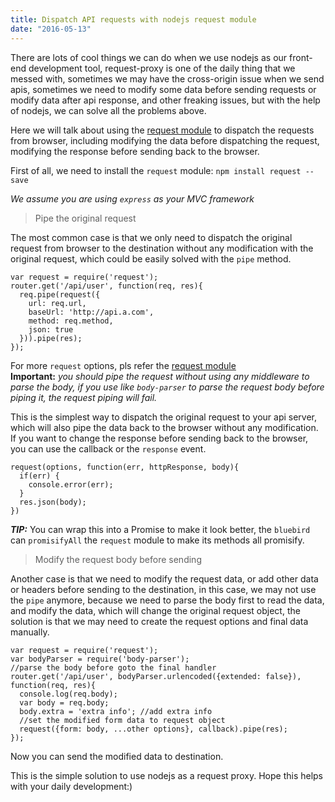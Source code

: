 ```yaml
---
title: Dispatch API requests with nodejs request module
date: "2016-05-13"
---
```


There are lots of cool things we can do when we use nodejs as our front-end development tool, request-proxy is one of the daily thing that we messed with, sometimes we may have the cross-origin issue when we send apis, sometimes we need to modify some data before sending requests or modify data after api response, and other freaking issues, but with the help of nodejs, we can solve all the problems above.

Here we will talk about using the [request module](https://github.com/request/request) to dispatch the requests from browser, including modifying the data before dispatching the request, modifying the response before sending back to the browser.

First of all, we need to install the `request` module:
`npm install request --save`  

*We assume you are using `express` as your MVC framework*

> Pipe the original request  

The most common case is that we only need to dispatch the original request from browser to the destination without any modification with the original request, which could be easily solved with the `pipe` method.  
```
var request = require('request');
router.get('/api/user', function(req, res){
  req.pipe(request({
    url: req.url,
    baseUrl: 'http://api.a.com',
    method: req.method,
    json: true
  })).pipe(res);
});
```
For more `request` options, pls refer the [request module](https://github.com/request/request)  
__Important:__ _you should pipe the request without using any middleware to parse the body, if you use like `body-parser` to parse the request body before piping it, the request piping will fail._


This is the simplest way to dispatch the original request to your api server, which will also pipe the data back to the browser without any modification.  
If you want to change the response before sending back to the browser, you can use the callback or the `response` event.
```
request(options, function(err, httpResponse, body){
  if(err) {
    console.error(err);
  }
  res.json(body);
})
```
__*TIP:*__ You can wrap this into a Promise to make it look better, the `bluebird` can `promisifyAll` the `request` module to make its methods all promisify.

> Modify the request body before sending

Another case is that we need to modify the request data, or add other data or headers before sending to the destination, in this case, we may not use the `pipe` anymore, because we need to parse the body first to read the data, and modify the data, which will change the original request object, the solution is that we may need to create the request options and final data manually.

```
var request = require('request');
var bodyParser = require('body-parser');
//parse the body before goto the final handler
router.get('/api/user', bodyParser.urlencoded({extended: false}), function(req, res){
  console.log(req.body);
  var body = req.body;
  body.extra = 'extra info'; //add extra info
  //set the modified form data to request object
  request({form: body, ...other options}, callback).pipe(res);
});
```

Now you can send the modified data to destination.

This is the simple solution to use nodejs as a request proxy. 
Hope this helps with your daily development:)